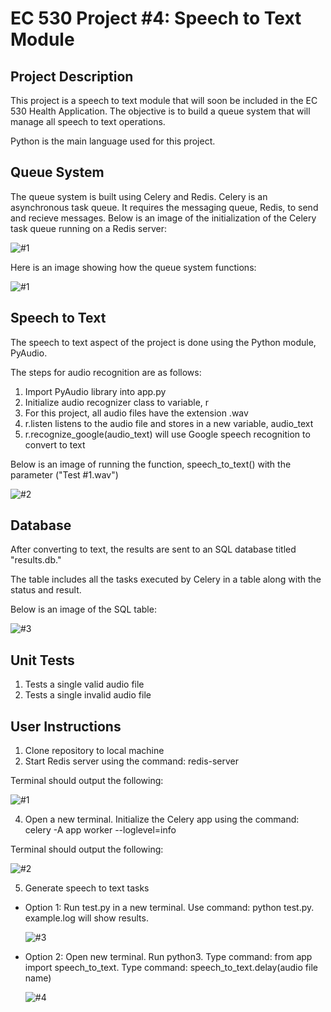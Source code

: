 # EC 530 Project #4: Speech to Text Module

## Project Description 

This project is a speech to text module that will soon be included in the EC 530 Health Application. The objective is to build a queue system that will manage all speech to text operations. 

Python is the main language used for this project.

## Queue System 

The queue system is built using Celery and Redis. Celery is an asynchronous task queue. It requires the messaging queue, Redis, to send and recieve messages. Below is an image of the initialization of the Celery task queue running on a Redis server:

![#1](https://user-images.githubusercontent.com/73702777/160870082-84fdb937-13f9-4fbf-a570-59c562435ee6.JPG)

Here is an image showing how the queue system functions:

![#1](https://user-images.githubusercontent.com/73702777/160875233-dee92bce-ffbf-437e-9f89-7682a9e8ec08.JPG)

## Speech to Text

The speech to text aspect of the project is done using the Python module, PyAudio. 

The steps for audio recognition are as follows:

1) Import PyAudio library into app.py
2) Initialize audio recognizer class to variable, r 
3) For this project, all audio files have the extension .wav
4) r.listen listens to the audio file and stores in a new variable, audio_text
5) r.recognize_google(audio_text) will use Google speech recognition to convert to text

Below is an image of running the function, speech_to_text() with the parameter ("Test #1.wav")

![#2](https://user-images.githubusercontent.com/73702777/160872113-93bf2875-bbec-49ca-953f-6aa552a1bc7f.JPG)

## Database 

After converting to text, the results are sent to an SQL database titled "results.db."

The table includes all the tasks executed by Celery in a table along with the status and result.

Below is an image of the SQL table:

![#3](https://user-images.githubusercontent.com/73702777/160873074-c7f4a661-53e3-471d-9bfc-570ec2d796dd.JPG)

## Unit Tests 

1) Tests a single valid audio file 
2) Tests a single invalid audio file 

## User Instructions

1) Clone repository to local machine
2) Start Redis server using the command: redis-server

Terminal should output the following:

![#1](https://user-images.githubusercontent.com/73702777/160893976-71f7e94b-328c-4f40-b970-b2a48edebb0d.JPG)

4) Open a new terminal. Initialize the Celery app using the command: celery -A app worker --loglevel=info

Terminal should output the following:

![#2](https://user-images.githubusercontent.com/73702777/160894191-31bea1db-44a1-408a-9e71-70464a4c39de.JPG)

5) Generate speech to text tasks

* Option 1: Run test.py in a new terminal. Use command: python test.py. example.log will show results.
  
  ![#3](https://user-images.githubusercontent.com/73702777/160895103-ab5fb691-0611-49e3-9a5a-b451d7ac0e7d.JPG)
  
* Option 2: Open new terminal. Run python3. Type command: from app import speech_to_text. Type command: speech_to_text.delay(audio file name)

  ![#4](https://user-images.githubusercontent.com/73702777/160896349-c4bbf4a5-0664-4f59-8953-c5bc81cd0e10.JPG)

     
